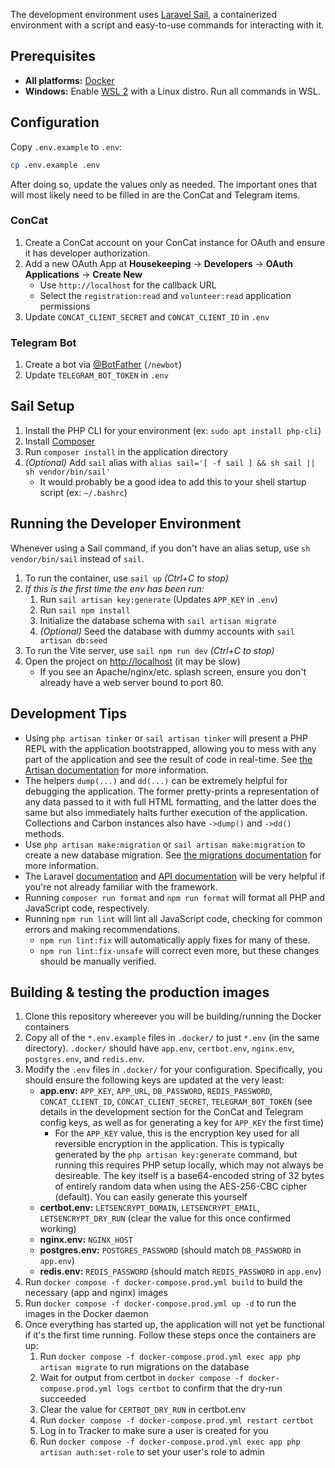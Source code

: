 The development environment uses [Laravel Sail](https://laravel.com/docs/11.x/sail), a containerized environment with a script and easy-to-use commands for interacting with it.

## Prerequisites

-   **All platforms:** [Docker](https://www.docker.com/)
-   **Windows:** Enable [WSL 2](https://learn.microsoft.com/en-us/windows/wsl/install) with a Linux distro. Run all commands in WSL.

## Configuration

Copy `.env.example` to `.env`:

```bash
cp .env.example .env
```

After doing so, update the values only as needed.
The important ones that will most likely need to be filled in are the ConCat and Telegram items.

### ConCat

1. Create a ConCat account on your ConCat instance for OAuth and ensure it has developer authorization.
1. Add a new OAuth App at **Housekeeping** -> **Developers** -> **OAuth Applications** -> **Create New**
    - Use `http://localhost` for the callback URL
    - Select the `registration:read` and `volunteer:read` application permissions
1. Update `CONCAT_CLIENT_SECRET` and `CONCAT_CLIENT_ID` in `.env`

### Telegram Bot

1. Create a bot via [@BotFather](https://t.me/botfather) (`/newbot`)
1. Update `TELEGRAM_BOT_TOKEN` in `.env`

## Sail Setup

1. Install the PHP CLI for your environment (ex: `sudo apt install php-cli`)
1. Install [Composer](https://getcomposer.org/download/)
1. Run `composer install` in the application directory
1. _(Optional)_ Add `sail` alias with `alias sail='[ -f sail ] && sh sail || sh vendor/bin/sail'`
    - It would probably be a good idea to add this to your shell startup script (ex: `~/.bashrc`)

## Running the Developer Environment

Whenever using a Sail command, if you don't have an alias setup, use `sh vendor/bin/sail` instead of `sail`.

1. To run the container, use `sail up` _(Ctrl+C to stop)_
1. _If this is the first time the env has been run:_
    1. Run `sail artisan key:generate` (Updates `APP_KEY` in `.env`)
    1. Run `sail npm install`
    1. Initialize the database schema with `sail artisan migrate`
    1. _(Optional)_ Seed the database with dummy accounts with `sail artisan db:seed`
1. To run the Vite server, use `sail npm run dev` _(Ctrl+C to stop)_
1. Open the project on [http://localhost](http://localhost) (it may be slow)
    - If you see an Apache/nginx/etc. splash screen, ensure you don't already have a web server bound to port 80.

## Development Tips

-   Using `php artisan tinker` or `sail artisan tinker` will present a PHP REPL with the application bootstrapped, allowing you to mess with any part of the application and see the result of code in real-time. See [the Artisan documentation](https://laravel.com/docs/11.x/artisan#tinker) for more information.
-   The helpers `dump(...)` and `dd(...)` can be extremely helpful for debugging the application. The former pretty-prints a representation of any data passed to it with full HTML formatting, and the latter does the same but also immediately halts further execution of the application. Collections and Carbon instances also have `->dump()` and `->dd()` methods.
-   Use `php artisan make:migration` or `sail artisan make:migration` to create a new database migration. See [the migrations documentation](https://laravel.com/docs/11.x/migrations) for more information.
-   The Laravel [documentation](https://laravel.com/docs/11.x) and [API documentation](https://laravel.com/api/11.x/) will be very helpful if you're not already familiar with the framework.
-   Running `composer run format` and `npm run format` will format all PHP and JavaScript code, respectively.
-   Running `npm run lint` will lint all JavaScript code, checking for common errors and making recommendations.
    -   `npm run lint:fix` will automatically apply fixes for many of these.
    -   `npm run lint:fix-unsafe` will correct even more, but these changes should be manually verified.

## Building & testing the production images

1. Clone this repository whereever you will be building/running the Docker containers
1. Copy all of the `*.env.example` files in `.docker/` to just `*.env` (in the same directory).
   `.docker/` should have `app.env`, `certbot.env`, `nginx.env`, `postgres.env`, and `redis.env`.
1. Modify the `.env` files in `.docker/` for your configuration.
   Specifically, you should ensure the following keys are updated at the very least:
    - **app.env:** `APP_KEY`, `APP_URL`, `DB_PASSWORD`, `REDIS_PASSWORD`, `CONCAT_CLIENT_ID`, `CONCAT_CLIENT_SECRET`, `TELEGRAM_BOT_TOKEN` (see details in the development section for the ConCat and Telegram config keys, as well as for generating a key for `APP_KEY` the first time)
        - For the `APP_KEY` value, this is the encryption key used for all reversible encryption in the application.
          This is typically generated by the `php artisan key:generate` command, but running this requires PHP setup locally, which may not always be desireable.
          The key itself is a base64-encoded string of 32 bytes of entirely random data when using the AES-256-CBC cipher (default).
          You can easily generate this yourself
    - **certbot.env:** `LETSENCRYPT_DOMAIN`, `LETSENCRYPT_EMAIL`, `LETSENCRYPT_DRY_RUN` (clear the value for this once confirmed working)
    - **nginx.env:** `NGINX_HOST`
    - **postgres.env:** `POSTGRES_PASSWORD` (should match `DB_PASSWORD` in `app.env`)
    - **redis.env:** `REDIS_PASSWORD` (should match `REDIS_PASSWORD` in `app.env`)
1. Run `docker compose -f docker-compose.prod.yml build` to build the necessary (app and nginx) images
1. Run `docker compose -f docker-compose.prod.yml up -d` to run the images in the Docker daemon
1. Once everything has started up, the application will not yet be functional if it's the first time running.
   Follow these steps once the containers are up:
    1. Run `docker compose -f docker-compose.prod.yml exec app php artisan migrate` to run migrations on the database
    1. Wait for output from certbot in `docker compose -f docker-compose.prod.yml logs certbot` to confirm that the dry-run succeeded
    1. Clear the value for `CERTBOT_DRY_RUN` in certbot.env
    1. Run `docker compose -f docker-compose.prod.yml restart certbot`
    1. Log in to Tracker to make sure a user is created for you
    1. Run `docker compose -f docker-compose.prod.yml exec app php artisan auth:set-role` to set your user's role to admin

